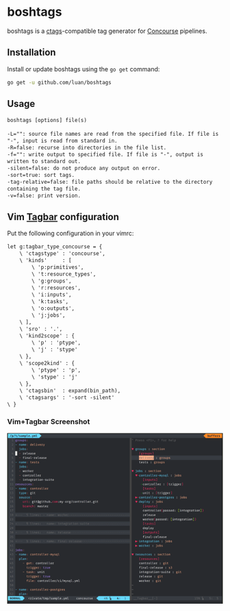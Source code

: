 # boshtags

boshtags is a [ctags][]-compatible tag generator for [Concourse][] pipelines.

## Installation

Install or update boshtags using the `go get` command:
```bash
go get -u github.com/luan/boshtags
```

## Usage

	boshtags [options] file(s)

	-L="": source file names are read from the specified file. If file is "-", input is read from standard in.
	-R=false: recurse into directories in the file list.
	-f="": write output to specified file. If file is "-", output is written to standard out.
	-silent=false: do not produce any output on error.
	-sort=true: sort tags.
	-tag-relative=false: file paths should be relative to the directory containing the tag file.
	-v=false: print version.

## Vim [Tagbar][] configuration

Put the following configuration in your vimrc:

```vim
let g:tagbar_type_concourse = {
    \ 'ctagstype' : 'concourse',
    \ 'kinds'     : [
        \ 'p:primitives',
        \ 't:resource_types',
        \ 'g:groups',
        \ 'r:resources',
        \ 'i:inputs',
        \ 'k:tasks',
        \ 'o:outputs',
        \ 'j:jobs',
    \ ],
    \ 'sro' : '.',
    \ 'kind2scope' : {
        \ 'p' : 'ptype',
        \ 'j' : 'stype'
    \ },
    \ 'scope2kind' : {
        \ 'ptype' : 'p',
        \ 'stype' : 'j'
    \ },
    \ 'ctagsbin'  : expand(bin_path),
    \ 'ctagsargs' : '-sort -silent'
\ }
```

### Vim+Tagbar Screenshot
![vim Tagbar boshtags](https://raw.githubusercontent.com/luan/boshtags/master/screenshots/screenshot-01.png)


[ctags]: http://ctags.sourceforge.net
[concourse]: http://concourse.ci
[tagbar]: http://majutsushi.github.com/tagbar/
[screenshot]: https://raw.githubusercontent.com/luan/boshtags/master/screenshots/screenshot-01.png

